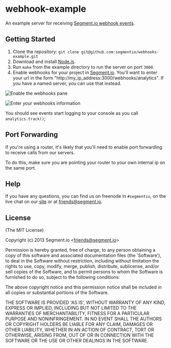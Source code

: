 
# webhook-example

  An example server for receiving [Segment.io webhook events](https://segment.io/docs/integrations/webhooks).

## Getting Started

  1. Clone the repository: `git clone git@github.com:segmentio/webhooks-example.git`
  2. Download and install [Node.js](http://nodejs.org/).
  3. Run `make` from the example directory to run the server on port `3000`.
  4. Enable webhooks for your project in [Segment.io](https://segment.io/). You'll want to enter your url in the form "http://my_ip_address:3000/webhooks/analytics". If you have a named server, you can use that instead.

  ![Enable the webhooks pane](https://s3.amazonaws.com/segmentio/github/images/webhooks-example/webhooks-pane.png)

  ![Enter your webhooks information](https://s3.amazonaws.com/segmentio/github/images/webhooks-example/webhooks-sheet.png)

  You should see events start logging to your console as you call `analytics.track()`;


## Port Forwarding

  If you're using a router, it's likely that you'll need to enable port forwarding to receive calls from our servers.

  To do this, make sure you are pointing your router to your own internal ip on the same port.

## Help

  If you have any questions, you can find us on freenode in `#segmentio`, on the live chat on our [site](https://segment.io/) or at friends@segment.io.


## License

(The MIT License)

Copyright (c) 2013 Segment.io &lt;friends@segment.io&gt;

Permission is hereby granted, free of charge, to any person obtaining
a copy of this software and associated documentation files (the
'Software'), to deal in the Software without restriction, including
without limitation the rights to use, copy, modify, merge, publish,
distribute, sublicense, and/or sell copies of the Software, and to
permit persons to whom the Software is furnished to do so, subject to
the following conditions:

The above copyright notice and this permission notice shall be
included in all copies or substantial portions of the Software.

THE SOFTWARE IS PROVIDED 'AS IS', WITHOUT WARRANTY OF ANY KIND,
EXPRESS OR IMPLIED, INCLUDING BUT NOT LIMITED TO THE WARRANTIES OF
MERCHANTABILITY, FITNESS FOR A PARTICULAR PURPOSE AND NONINFRINGEMENT.
IN NO EVENT SHALL THE AUTHORS OR COPYRIGHT HOLDERS BE LIABLE FOR ANY
CLAIM, DAMAGES OR OTHER LIABILITY, WHETHER IN AN ACTION OF CONTRACT,
TORT OR OTHERWISE, ARISING FROM, OUT OF OR IN CONNECTION WITH THE
SOFTWARE OR THE USE OR OTHER DEALINGS IN THE SOFTWARE.
